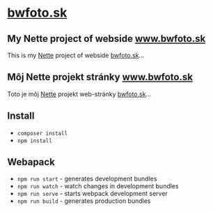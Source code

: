 # [bwfoto.sk](http://www.bwfoto.sk)

## My Nette project of webside www.bwfoto.sk

This is my [Nette](https://nette.org) project of webside [bwfoto.sk](http://www.bwfoto.sk)...

## Môj Nette projekt stránky www.bwfoto.sk

Toto je môj [Nette](https://nette.org) projekt web-stránky [bwfoto.sk](http://www.bwfoto.sk)...

## Install

- `composer install`
- `npm install`

## Webapack

- `npm run start` - generates development bundles
- `npm run watch` - watch changes in development bundles
- `npm run serve` - starts webpack development server
- `npm run build` - generates production bundles
